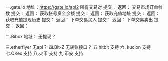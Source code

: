 一.gate.io
 	地址：https://gate.io/api2
	所有交易对
		提交：
		返回：
	交易市场订单参数
		提交：
		返回：
	获取帐号资金余额
		提交：
		返回：
	获取充值地址
		提交：
		返回：
	获取充值提现历史
		提交：
		返回：
	下单交易买入
		提交：
		返回：	
	下单交易卖出
		提交：
		返回：

二.Bibox
	地址：
	无提现？

三.etherflyer
	无api？
四.Bit-Z
	无转账接口？
五.hitbit
	支持
六. kucion
	支持
七.OKex
	支持
八.火币
	支持
九.币安
	支持



